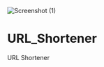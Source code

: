 ![Screenshot (1)](https://user-images.githubusercontent.com/69101908/148604569-b2c64990-1dba-4223-b320-044749abaf4c.png)
# URL_Shortener
URL Shortener
